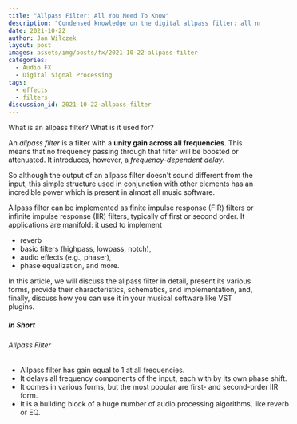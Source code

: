 ```yaml
---
title: "Allpass Filter: All You Need To Know"
description: "Condensed knowledge on the digital allpass filter: all necessary definitions, diagrams, equations, and applications clearly explained."
date: 2021-10-22
author: Jan Wilczek
layout: post
images: assets/img/posts/fx/2021-10-22-allpass-filter
categories:
  - Audio FX
  - Digital Signal Processing
tags:
  - effects
  - filters
discussion_id: 2021-10-22-allpass-filter
---
```

What is an allpass filter? What is it used for?

An *allpass filter* is a filter with a **unity gain across all frequencies**. This means that no frequency passing through that filter will be boosted or attenuated. It introduces, however, a *frequency-dependent delay*. 

So although the output of an allpass filter doesn't sound different from the input, this simple structure used in conjunction with other elements has an incredible power which is present in almost all music software.

Allpass filter can be implemented as finite impulse response (FIR) filters or infinite impulse response (IIR) filters, typically of first or second order. It applications are manifold: it used to implement

* reverb
* basic filters (highpass, lowpass, notch),
* audio effects (e.g., phaser),
* phase equalization, and more.

In this article, we will discuss the allpass filter in detail, present its various forms, provide their characteristics, schematics, and implementation, and, finally, discuss how you can use it in your musical software like VST plugins.

<div class="card summary" style="width: 36rem;">
  <div class="card-body">
  <h5 class="card-title">In Short</h5>
  <h6 class="card-subtitle mb-2 text-muted">Allpass Filter</h6>
    <ul>
    <li>Allpass filter has gain equal to 1 at all frequencies.</li>
    <li>It delays all frequency components of the input, each with by its own phase shift.</li>
    <li>It comes in various forms, but the most popular are first- and second-order IIR form.</li>
    <li>It is a building block of a huge number of audio processing algorithms, like reverb or EQ.</li>
    </ul>
  </div>
</div>
